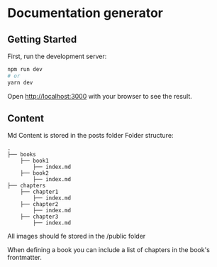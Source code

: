 # Documentation generator

## Getting Started

First, run the development server:

```bash
npm run dev
# or
yarn dev
```

Open [http://localhost:3000](http://localhost:3000) with your browser to see the result.

## Content

Md Content is stored in the posts folder
Folder structure:

    .
    ├── books
        ├── book1
            ├── index.md
        ├── book2
            ├── index.md
    ├── chapters
        ├── chapter1
            ├── index.md
        ├── chapter2
            ├── index.md
        ├── chapter3
            ├── index.md

All images should fe stored in the /public folder

When defining a book you can include a list of chapters in the book's frontmatter.
